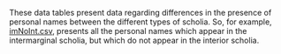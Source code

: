 These data tables present data regarding differences in the presence of personal names between the different types of scholia. So, for example, [imNoInt.csv](https://github.com/cjschu17/Thesis2016-2017/blob/master/Appendix/Chapter3/Data/NameData/Difference/imNoInt.csv), presents all the personal names which appear in the intermarginal scholia, but which do not appear in the interior scholia.
